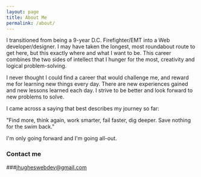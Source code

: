 ```yaml
---
layout: page
title: About Me
permalink: /about/
---
```

I transitioned from being a 9-year D.C. Firefighter/EMT into a Web developer/designer. I may have taken the longest, most roundabout route to get here, but this exactly where and what I want to be.  This career combines the two sides of intellect that I hunger for the most, creativity and logical problem-solving.

I never thought I could find a career that would challenge me, and reward me for learning new things every day. There are new experiences gained and new lessons learned each day. I strive to be better and look forward to new problems to solve.

I came across a saying that best describes my journey so far:

"Find more, think again, work smarter, fail faster, dig deeper.
Save nothing for the swim back."

I'm only going forward and I'm going all-out.

### Contact me

###[jhugheswebdev@gmail.com](mailto:jhugheswebdev@gmail.com)
